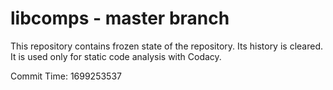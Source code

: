 # libcomps - master branch

This repository contains frozen state of the repository.
Its history is cleared. It is used only for static code
analysis with Codacy.

Commit Time: 1699253537
